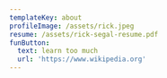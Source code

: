 ```yaml
---
templateKey: about
profileImage: /assets/rick.jpeg
resume: /assets/rick-segal-resume.pdf
funButton:
  text: learn too much
  url: 'https://www.wikipedia.org'
---
```


